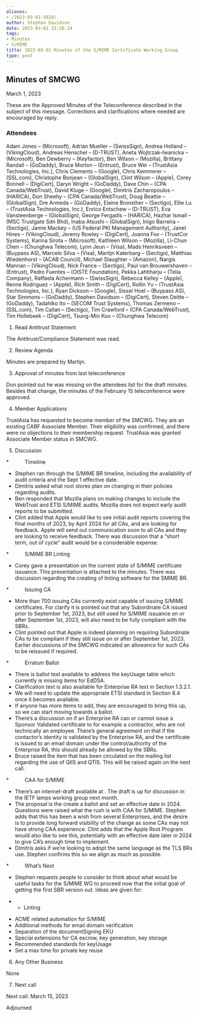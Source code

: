 ```yaml
---
aliases:
- /2023-03-01-5828/
author: Stephen Davidson
date: 2023-03-01 15:26:24
tags:
- Minutes
- S/MIME
title: 2023-03-01 Minutes of the S/MIME Certificate Working Group
type: post
---
```


## Minutes of SMCWG

March 1, 2023

These are the Approved Minutes of the Teleconference described in the subject of this message. Corrections and clarifications where needed are encouraged by reply.

### Attendees

Adam Jones – (Microsoft), Adrian Mueller – (SwissSign), Andrea Holland – (VikingCloud), Andreas Henschel – (D-TRUST), Aneta Wojtczak-Iwanicka – (Microsoft), Ben Dewberry – (Keyfactor), Ben Wilson – (Mozilla), Brittany Randall – (GoDaddy), Bruce Morton – (Entrust), Bruce Wei – (TrustAsia Technologies, Inc.), Chris Clements – (Google), Chris Kemmerer – (SSL.com), Christophe Bonjean – (GlobalSign), Clint Wilson – (Apple), Corey Bonnell – (DigiCert), Daryn Wright – (GoDaddy), Dave Chin – (CPA Canada/WebTrust), David Kluge – (Google), Dimitris Zacharopoulos – (HARICA), Don Sheehy – (CPA Canada/WebTrust), Doug Beattie – (GlobalSign), Dre Armeda – (GoDaddy), Elaine Bronsther – (Sectigo), Ellie Lu – (TrustAsia Technologies, Inc.), Enrico Entschew – (D-TRUST), Eva Vansteenberge – (GlobalSign), George Fergadis – (HARICA), Hazhar Ismail – (MSC Trustgate Sdn Bhd), Inaba Atsushi – (GlobalSign), Inigo Barreira – (Sectigo), Jamie Mackey – (US Federal PKI Management Authority), Janet Hines – (VikingCloud), Jeremy Rowley – (DigiCert), Joanna Fox – (TrustCor Systems), Karina Sirota – (Microsoft), Kathleen Wilson – (Mozilla), Li-Chun Chen – (Chunghwa Telecom), Lynn Jeun – (Visa), Mads Henriksveen – (Buypass AS), Marcelo Silva – (Visa), Martijn Katerbarg – (Sectigo), Matthias Wiedenhorst – (ACAB Council), Michael Slaughter – (Amazon), Nargis Mannan – (VikingCloud), Nick France – (Sectigo), Paul van Brouwershaven – (Entrust), Pedro Fuentes – (OISTE Foundation), Pekka Lahtiharju – (Telia Company), Raffaela Achermann – (SwissSign), Rebecca Kelley – (Apple), Renne Rodriguez – (Apple), RIch Smith – (DigiCert), Rollin Yu – (TrustAsia Technologies, Inc.), Ryan Dickson – (Google), Sissel Hoel – (Buypass AS), Star Simmons – (GoDaddy), Stephen Davidson – (DigiCert), Steven Deitte – (GoDaddy), Tadahiko Ito – (SECOM Trust Systems), Thomas Zermeno – (SSL.com), Tim Callan – (Sectigo), Tim Crawford – (CPA Canada/WebTrust), Tim Hollebeek – (DigiCert), Tsung-Min Kuo – (Chunghwa Telecom)

1. Read Antitrust Statement

The Antitrust/Compliance Statement was read.

2. Review Agenda

Minutes are prepared by Martijn.

3. Approval of minutes from last teleconference

Don pointed out he was missing on the attendees list for the draft minutes. Besides that change, the minutes of the February 15 teleconference were approved.

4. Member Applications

TrustAsia has requested to become member of the SMCWG. They are an existing CABF Associate Member. Their eligibility was confirmed, and there were no objections to their membership request. TrustAsia was granted Associate Member status in SMCWG.

5. Discussion

\*           Timeline

- Stephen ran through the S/MIME BR timeline, including the availability of audit criteria and the Sept 1 effective date.
- Dimitris asked what root stores plan on changing in their policies regarding audits.
- Ben responded that Mozilla plans on making changes to include the WebTrust and ETSI S/MIME audits. Mozilla does not expect early audit reports to be submitted.
- Clint added that Apple would like to see initial audit reports covering the final months of 2023, by April 2024 for all CAs, and are looking for feedback. Apple will send out communication soon to all CAs and they are looking to receive feedback. There was discussion that a “short term, out of cycle” audit would be a considerable expense.

\*           S/MIME BR Linting

- Corey gave a presentation on the current state of S/MIME certificate issuance. This presentation is attached to the minutes. There was discussion regarding the creating of linting software for the SMIME BR.

\*           Issuing CA

- More than 700 issuing CAs currently exist capable of issuing S/MIME certificates. For clarify it is pointed out that any Subordinate CA issued prior to September 1st, 2023, but still used for S/MIME issuance on or after September 1st, 2023, will also need to be fully compliant with the SBRs.
- Clint pointed out that Apple is indeed planning on requiring Subordinate CAs to be compliant if they still issue on or after September 1st, 2023. Earlier discussions of the SMCWG indicated an allowance for such CAs to be reissued if required.

\*           Erratum Ballot

- There is ballot text available to address the keyUsage table which currently is missing items for EdDSA.
- Clarification text is also available for Enterprise RA text in Section 1.3.2.1.
- We will need to update the appropriate ETSI standard in Section 8.4 once it becomes available.
- If anyone has more items to add, they are encouraged to bring this up, so we can start moving towards a ballot.
- There’s a discussion on if an Enterprise RA can or cannot issue a Sponsor Validated certificate to for example a contractor, who are not technically an employee. There’s general agreement on that if the contactor’s identity is validated by the Enterprise RA, and the certificate is issued to an email domain under the control/authority of the Enterprise RA, this should already be allowed by the SBRs.
- Bruce raised the item that has been circulated on the mailing list regarding the use of QIIS and QTIS. This will be raised again on the next call.

\*           CAA for S/MIME

- There’s an internet-draft available at . The draft is up for discussion in the IETF lamps working group next month.
- The proposal is the create a ballot and set an effective date in 2024. Questions were raised what the rush is with CAA for S/MIME. Stephen adds that this has been a wish from several Enterprises, and the desire is to provide long forward visibility of the change as some CAs may not have strong CAA experience. Clint adds that the Apple Root Program would also like to see this, potentially with an effective date later in 2024 to give CA’s enough time to implement.
- Dimitris asks if we’re looking to adopt the same language as the TLS BRs use. Stephen confirms this so we align as much as possible.

\*           What’s Next

- Stephen requests people to consider to think about what would be useful tasks for the S/MIME WG to proceed now that the initial goal of getting the first SBR version out. Ideas are given for:

* - Linting

- ACME related automation for S/MIME
- Additional methods for email domain verification
- Separation of the documentSigning EKU
- Special extensions for CA escrow, key generation, key storage
- Recommended standards for keyUsage
- Set a max time for private key reuse

6. Any Other Business

None

7. Next call

Next call: March 15, 2023

Adjourned